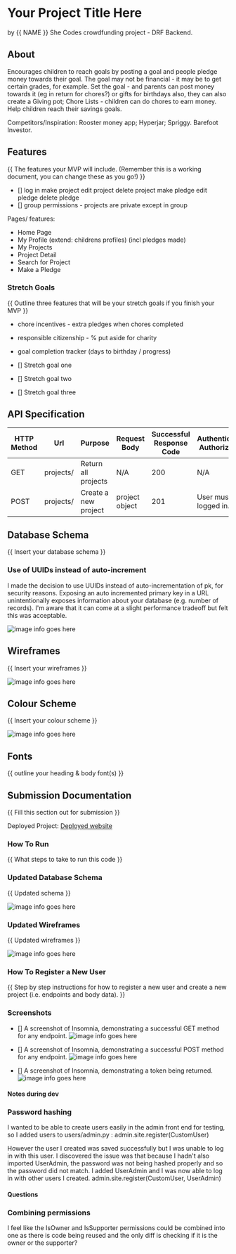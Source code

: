 # Your Project Title Here
by {{ NAME }}
She Codes crowdfunding project - DRF Backend.

## About
Encourages children to reach goals by posting a goal and people pledge money towards their goal. The goal may not be financial - it may be to get certain grades, for example. 
Set the goal - and parents can post money towards it (eg in return for chores?) or gifts for birthdays also, they can also create a Giving pot; 
Chore Lists - children can do chores to earn money.
Help children reach their savings goals. 

Competitors/Inspiration: Rooster money app; Hyperjar; Spriggy. Barefoot Investor. 

## Features
{{ The features your MVP will include. (Remember this is a working document, you can change these as you go!) }}
* [] log in 
make project
edit project
delete project
make pledge
edit pledge 
delete pledge
* [] group permissions - projects are private except in group

Pages/ features:
- Home Page 
- My Profile (extend: childrens profiles) (incl pledges made)
- My Projects
- Project Detail
- Search for Project
- Make a Pledge

### Stretch Goals
{{ Outline three features that will be your stretch goals if you finish your MVP }}
* chore incentives - extra pledges when chores completed
* responsible citizenship - % put aside for charity 
* goal completion tracker (days to birthday / progress)

* [] Stretch goal one
* [] Stretch goal two
* [] Stretch goal three

## API Specification

| HTTP Method | Url | Purpose | Request Body | Successful Response Code | Authentication <br /> Authorization
| --- | ------- | ------ | ---- | -----| ----|
| GET | projects/ | Return all projects | N/A | 200 | N/A |
| POST | projects/ | Create a new project | project object | 201 | User must be logged in. |

## Database Schema
{{ Insert your database schema }}
### Use of UUIDs instead of auto-increment
I made the decision to use UUIDs instead of auto-incrementation of pk, for security reasons. Exposing an auto incremented primary key in a URL unintentionally exposes information about your database (e.g. number of records). I'm aware that it can come at a slight performance tradeoff but felt this was acceptable. 

![image info goes here](./docs/image.png)

## Wireframes
{{ Insert your wireframes }}

![image info goes here](./docs/image.png)

## Colour Scheme
{{ Insert your colour scheme }}

![image info goes here](./docs/image.png)

## Fonts
{{ outline your heading & body font(s) }}

## Submission Documentation
{{ Fill this section out for submission }}

Deployed Project: [Deployed website](http://linkhere.com/)

### How To Run
{{ What steps to take to run this code }}

### Updated Database Schema
{{ Updated schema }}

![image info goes here](./docs/image.png)

### Updated Wireframes
{{  Updated wireframes }}

![image info goes here](./docs/image.png)

### How To Register a New User
{{ Step by step instructions for how to register a new user and create a new project (i.e. endpoints and body data). }}

### Screenshots
* [] A screenshot of Insomnia, demonstrating a successful GET method for any endpoint.
![image info goes here](./docs/image.png)

* [] A screenshot of Insomnia, demonstrating a successful POST method for any endpoint.
![image info goes here](./docs/image.png)

* [] A screenshot of Insomnia, demonstrating a token being returned.
![image info goes here](./docs/image.png)


#### Notes during dev 

### Password hashing
I wanted to be able to create users easily in the admin front end for testing, so I added users to users/admin.py :
admin.site.register(CustomUser)

However the user I created was saved successfully but I was unable to log in with this user. I discovered the issue was that because I hadn't also imported UserAdmin, the password was not being hashed properly and so the password did not match. I added UserAdmin and I was now able to log in with other users I created.
admin.site.register(CustomUser, UserAdmin)

#### Questions

### Combining permissions
I feel like the IsOwner and IsSupporter permissions could be combined into one as there is code being reused and the only diff is checking if it is the owner or the supporter? 